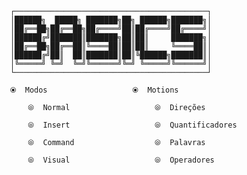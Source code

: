                 ┌───────────────────────────────────────────┐
                │██████╗  █████╗ ███████╗██╗ ██████╗███████╗│
                │██╔══██╗██╔══██╗██╔════╝██║██╔════╝██╔════╝│
                │██████╔╝███████║███████╗██║██║     ███████╗│
                │██╔══██╗██╔══██║╚════██║██║██║     ╚════██║│
                │██████╔╝██║  ██║███████║██║╚██████╗███████║│
                │╚═════╝ ╚═╝  ╚═╝╚══════╝╚═╝ ╚═════╝╚══════╝│
                └───────────────────────────────────────────┘

                ⦿  Modos                   ⦿  Motions
                        
                    ⦾  Normal                   ⦾  Direções

                    ⦾  Insert                   ⦾  Quantificadores

                    ⦾  Command                  ⦾  Palavras

                    ⦾  Visual                   ⦾  Operadores

